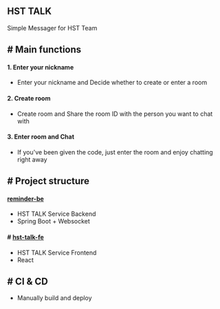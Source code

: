 ## HST TALK
Simple Messager for HST Team

## \# Main functions
#### 1. Enter your nickname
- Enter your nickname and Decide whether to create or enter a room

#### 2. Create room
- Create room and Share the room ID with the person you want to chat with

#### 3. Enter room and Chat
- If you've been given the code, just enter the room and enjoy chatting right away

## \# Project structure
#### [reminder-be](https://github.com/Team-HST/hst-talk/tree/master/hst-talk-be)
- HST TALK Service Backend
- Spring Boot + Websocket

#### \# [hst-talk-fe](https://github.com/Team-HST/hst-talk/tree/master/hst-talk-fe)
- HST TALK Service Frontend
- React

## \# CI & CD
- Manually build and deploy

